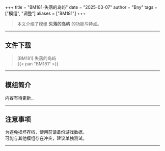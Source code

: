 +++
title = "BM181-失落的岛屿"
date = "2025-03-07"
author = "Bny"
tags = ["模组", "调整"]
aliases = ["BM181"]
+++

> 本文介绍了模组 **失落的岛屿** 的功能与特点。

---

## 文件下载

> [BM181] 失落的岛屿  
{{< pan "BM181" >}}  

---

## 模组简介

>  
内容有待更新...  

---

## 注意事项

>  
为避免损坏存档，使用前请备份游戏数据。  
可能与其他模组存在冲突，建议单独测试。  

---


